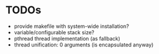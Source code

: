 # TODOs
- provide makefile with system-wide installation?
- variable/configurable stack size?
- pthread thread implementation (as fallback)
- thread unification: 0 arguments (is encapsulated anyway)

